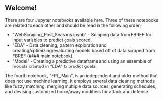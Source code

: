## Welcome!

There are four Jupyter notebooks available here. Three of these notebooks are related to each other and should be read in the following order;
* "WebScraping_Past_Seasons.ipynb" - Scraping data from FBREF for input variables to predict goals scored. 
* "EDA" - Data cleaning, pattern exploration and creating/optimizing/evaluating models based off of data scraped from FBREF (#### main notebook).
* "Model" - Creating a predictive dataframe and using an ensemble of models created in "EDA" to predict goals. 

The fourth notebook, "FPL_Main", is an independent and older method that does not use machine learning. It employs several data cleaning methods like fuzzy matching, merging multiple data sources, generating schedules, and devising customized home/away modifiers for attack and defense.
